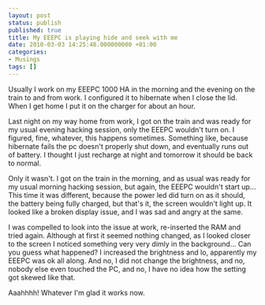 ```yaml
---
layout: post
status: publish
published: true
title: My EEEPC is playing hide and seek with me
date: 2010-03-03 14:25:48.000000000 +01:00
categories:
- Musings
tags: []
---
```

Usually I work on my EEEPC 1000 HA in the morning and the evening on the train to and from work. I configured it to hibernate when I close the lid. When I get home I put it on the charger for about an hour.

Last night on my way home from work, I got on the train and was ready for my usual evening hacking session, only the EEEPC wouldn't turn on. I figured, fine, whatever, this happens sometimes. Something like, because hibernate fails the pc doesn't properly shut down, and eventually runs out of battery. I thought I just recharge at night and tomorrow it should be back to normal.

Only it wasn't. I got on the train in the morning, and as usual was ready for my usual morning hacking session, but again, the EEEPC wouldn't start up... This time it was different, because the power led did turn on as it should, the battery being fully charged, but that's it, the screen wouldn't light up. It looked like a broken display issue, and I was sad and angry at the same.

I was compelled to look into the issue at work, re-inserted the RAM and tried again. Although at first it seemed nothing changed, as I looked closer to the screen I noticed something very very dimly in the background... Can you guess what happened? I increased the brightness and lo, apparently my EEEPC was ok all along. And no, I did not change the brightness, and no, nobody else even touched the PC, and no, I have no idea how the setting got skewed like that.

Aaahhhh! Whatever I'm glad it works now.
